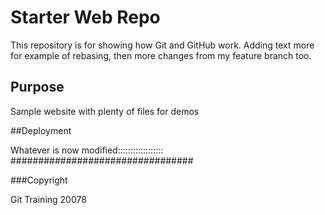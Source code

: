 # Starter Web Repo

This repository is for showing how Git and GitHub work. Adding text more for example of rebasing, then more changes from my feature branch too.

## Purpose

Sample website with plenty of files for demos

##Deployment

Whatever is now modified:::::::::::::::::: #################################

###Copyright

Git Training 20078